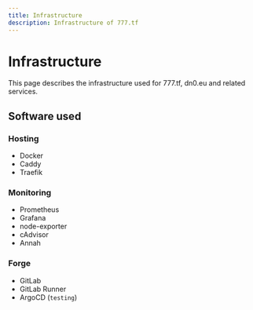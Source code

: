 ```yaml
---
title: Infrastructure
description: Infrastructure of 777.tf
---
```


# Infrastructure

This page describes the infrastructure used for 777.tf, dn0.eu and related services.

## Software used

### Hosting

- Docker
- Caddy
- Traefik

### Monitoring

- Prometheus
- Grafana
- node-exporter
- cAdvisor
- Annah

### Forge

- GitLab
- GitLab Runner
- ArgoCD (`testing`)
